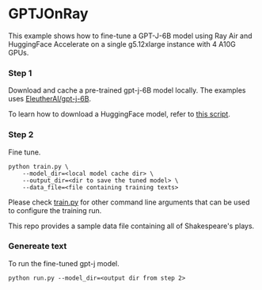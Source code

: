 # GPTJOnRay

This example shows how to fine-tune a GPT-J-6B model using Ray Air
and HuggingFace Accelerate on a single g5.12xlarge instance with
4 A10G GPUs.

### Step 1
Download and cache a pre-trained gpt-j-6B model locally.
The examples uses [EleutherAI/gpt-j-6B](https://huggingface.co/EleutherAI/gpt-j-6B).

To learn how to download a HuggingFace model, refer to
[this script](https://github.com/gjoliver/DreamBoothOnRay/blob/master/cache_model.py).

### Step 2
Fine tune.
```
python train.py \
    --model_dir=<local model cache dir> \
    --output_dir=<dir to save the tuned model> \
    --data_file=<file containing training texts>
```
Please check [train.py](https://github.com/gjoliver/GPTJOnRay/blob/master/train.py)
for other command line arguments that can be used to configure the training run.

This repo provides a sample data file containing all of Shakespeare's plays.

### Genereate text
To run the fine-tuned gpt-j model.
```
python run.py --model_dir=<output dir from step 2>
```
